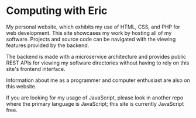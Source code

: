 # Computing with Eric

My personal website, which exhibits my use of HTML, CSS, and PHP for web development.
This site showcases my work by hosting all of my software. Projects and source code
can be navigated with the viewing features provided by the backend.

The backend is made with a microservice architecture and provides public REST APIs for viewing
my software directories without having to rely on this site's frontend interface.

Information about me as a programmer and computer enthusiast are also on this website.

If you are looking for my usage of JavaScript, please look in another repo where the primary
language is JavaScript; this site is currently JavaScript free.
